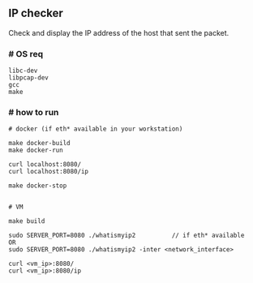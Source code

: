 ## **IP checker**

Check and display the IP address of the host that sent the packet.

### # OS req
```
libc-dev 
libpcap-dev
gcc
make
```

### # how to run

```
# docker (if eth* available in your workstation)

make docker-build
make docker-run

curl localhost:8080/
curl localhost:8080/ip

make docker-stop


# VM

make build

sudo SERVER_PORT=8080 ./whatismyip2          // if eth* available
OR
sudo SERVER_PORT=8080 ./whatismyip2 -inter <network_interface>

curl <vm_ip>:8080/
curl <vm_ip>:8080/ip
```
